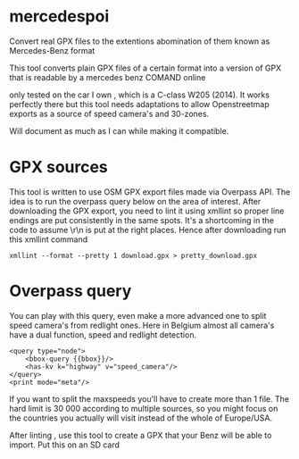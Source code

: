 # mercedespoi
Convert real GPX files to the extentions abomination of them known as Mercedes-Benz format 

This tool converts plain GPX files of a certain format into a version of GPX that is readable by a mercedes benz COMAND online 

only tested on the car I own , which is a C-class W205 (2014).  It works perfectly there but this tool needs adaptations to allow Openstreetmap exports
as a source of speed camera's and 30-zones.

Will document as much as I can while making it compatible.

# GPX sources

This tool is written to use OSM GPX export files made via Overpass API.  The idea is to run the overpass query below on the area of interest.  After downloading the GPX export, you need to lint it using xmllint so proper line endings are put consistently in the same spots.  It's a shortcoming in the code to assume \r\n is put at the right places.  Hence after downloading run this xmllint command

    xmllint --format --pretty 1 download.gpx > pretty_download.gpx

# Overpass query

You can play with this query, even make a more advanced one to split speed camera's from redlight ones.  Here in Belgium almost all camera's have a dual function, speed and redlight detection.

    <query type="node">
        <bbox-query {{bbox}}/>
        <has-kv k="highway" v="speed_camera"/>
    </query>
    <print mode="meta"/>  

If you want to split the maxspeeds you'll have to create more than 1 file.  The hard limit is 30 000 according to multiple sources, so you might focus on the countries you actually will visit instead of the whole of Europe/USA.

After linting , use this tool to create a GPX that your Benz will be able to import.  Put this on an SD card

